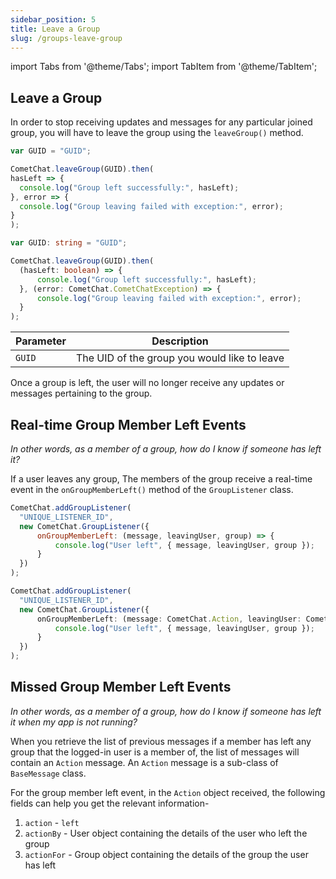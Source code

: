 ```yaml
---
sidebar_position: 5
title: Leave a Group
slug: /groups-leave-group
---
```

import Tabs from '@theme/Tabs';
import TabItem from '@theme/TabItem';

## Leave a Group

In order to stop receiving updates and messages for any particular joined group, you will have to leave the group using the `leaveGroup()` method.

<Tabs>
<TabItem value="Leave Group" label="Leave Group">

  ```javascript
var GUID = "GUID";

CometChat.leaveGroup(GUID).then(
  hasLeft => {
    console.log("Group left successfully:", hasLeft);
  }, error => {
    console.log("Group leaving failed with exception:", error);
  }
);
  ```
</TabItem>
<TabItem value="Typescript" label="Typescript">

  ```typescript
var GUID: string = "GUID";

CometChat.leaveGroup(GUID).then(
    (hasLeft: boolean) => {
        console.log("Group left successfully:", hasLeft);
    }, (error: CometChat.CometChatException) => {
        console.log("Group leaving failed with exception:", error);
    }
);
  ```
</TabItem>
</Tabs>



| Parameter | Description | 
| ---- | ---- | 
| `GUID` | The UID of the group you would like to leave | 


Once a group is left, the user will no longer receive any updates or messages pertaining to the group.

## Real-time Group Member Left Events

_In other words, as a member of a group, how do I know if someone has left it?_

If a user leaves any group, The members of the group receive a real-time event in the `onGroupMemberLeft()` method of the `GroupListener` class.

<Tabs>
<TabItem value="Group Listener" label="Group Listener">

  ```javascript
CometChat.addGroupListener(
    "UNIQUE_LISTENER_ID",
    new CometChat.GroupListener({
        onGroupMemberLeft: (message, leavingUser, group) => {
            console.log("User left", { message, leavingUser, group });
        }
    })
);
  ```
</TabItem>
<TabItem value="Typescript" label="Typescript">

  ```typescript
CometChat.addGroupListener(
    "UNIQUE_LISTENER_ID",
    new CometChat.GroupListener({
        onGroupMemberLeft: (message: CometChat.Action, leavingUser: CometChat.User, group: CometChat.Group) => {
            console.log("User left", { message, leavingUser, group });
        }
    })
);
  ```
</TabItem>
</Tabs>



## Missed Group Member Left Events

_In other words, as a member of a group, how do I know if someone has left it when my app is not running?_

When you retrieve the list of previous messages if a member has left any group that the logged-in user is a member of, the list of messages will contain an `Action` message. An `Action` message is a sub-class of `BaseMessage` class.

For the group member left event, in the `Action` object received, the following fields can help you get the relevant information-

1. `action` - `left`
2. `actionBy` - User object containing the details of the user who left the group
3. `actionFor` - Group object containing the details of the group the user has left